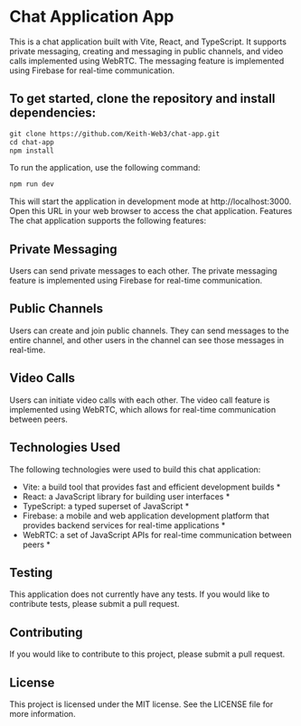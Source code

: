 # Chat Application App
This is a chat application built with Vite, React, and TypeScript. It supports private messaging, creating and messaging in public channels, and video calls implemented using WebRTC. The messaging feature is implemented using Firebase for real-time communication.
## To get started, clone the repository and install dependencies:
```html
git clone https://github.com/Keith-Web3/chat-app.git
cd chat-app
npm install
```
To run the application, use the following command:
```html
npm run dev
```
This will start the application in development mode at http://localhost:3000. Open this URL in your web browser to access the chat application.
Features
The chat application supports the following features:

## Private Messaging
Users can send private messages to each other. The private messaging feature is implemented using Firebase for real-time communication.

## Public Channels
Users can create and join public channels. They can send messages to the entire channel, and other users in the channel can see those messages in real-time.

## Video Calls
Users can initiate video calls with each other. The video call feature is implemented using WebRTC, which allows for real-time communication between peers.

## Technologies Used
The following technologies were used to build this chat application:

* Vite: a build tool that provides fast and efficient development builds *
* React: a JavaScript library for building user interfaces *
* TypeScript: a typed superset of JavaScript *
* Firebase: a mobile and web application development platform that provides backend services for real-time applications *
* WebRTC: a set of JavaScript APIs for real-time communication between peers *
## Testing
This application does not currently have any tests. If you would like to contribute tests, please submit a pull request.

## Contributing
If you would like to contribute to this project, please submit a pull request.

## License
This project is licensed under the MIT license. See the LICENSE file for more information.

